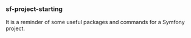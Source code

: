 ### sf-project-starting

It is a reminder of some useful packages and commands for a Symfony project.



